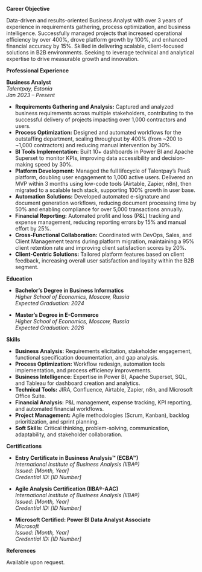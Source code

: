 **Career Objective**

Data-driven and results-oriented Business Analyst with over 3 years of experience in requirements gathering, process optimization, and business intelligence. Successfully managed projects that increased operational efficiency by over 400%, drove platform growth by 100%, and enhanced financial accuracy by 15%. Skilled in delivering scalable, client-focused solutions in B2B environments. Seeking to leverage technical and analytical expertise to drive measurable growth and innovation.

**Professional Experience**

**Business Analyst**  
*Talentpay, Estonia*  
*Jan 2023 – Present*

- **Requirements Gathering and Analysis:** Captured and analyzed business requirements across multiple stakeholders, contributing to the successful delivery of projects impacting over 1,000 contractors and users.
- **Process Optimization:** Designed and automated workflows for the outstaffing department, scaling throughput by 400% (from ~200 to ~1,000 contractors) and reducing manual intervention by 30%.
- **BI Tools Implementation:** Built 10+ dashboards in Power BI and Apache Superset to monitor KPIs, improving data accessibility and decision-making speed by 30%.
- **Platform Development:** Managed the full lifecycle of Talentpay’s PaaS platform, doubling user engagement to 1,000 active users. Delivered an MVP within 3 months using low-code tools (Airtable, Zapier, n8n), then migrated to a scalable tech stack, supporting 100% growth in user base.
- **Automation Solutions:** Developed automated e-signature and document generation workflows, reducing document processing time by 50% and enabling compliance for over 5,000 transactions annually.
- **Financial Reporting:** Automated profit and loss (P&L) tracking and expense management, reducing reporting errors by 15% and manual effort by 25%.
- **Cross-Functional Collaboration:** Coordinated with DevOps, Sales, and Client Management teams during platform migration, maintaining a 95% client retention rate and improving client satisfaction scores by 20%.
- **Client-Centric Solutions:** Tailored platform features based on client feedback, increasing overall user satisfaction and loyalty within the B2B segment.

**Education**

- **Bachelor’s Degree in Business Informatics**  
  *Higher School of Economics, Moscow, Russia*  
  *Expected Graduation: 2024*

- **Master’s Degree in E-Commerce**  
  *Higher School of Economics, Moscow, Russia*  
  *Expected Graduation: 2026*

**Skills**

- **Business Analysis:** Requirements elicitation, stakeholder engagement, functional specification documentation, and gap analysis.
- **Process Optimization:** Workflow redesign, automation tools implementation, and process efficiency improvements.
- **Business Intelligence:** Expertise in Power BI, Apache Superset, SQL, and Tableau for dashboard creation and analytics.
- **Technical Tools:** JIRA, Confluence, Airtable, Zapier, n8n, and Microsoft Office Suite.
- **Financial Analysis:** P&L management, expense tracking, KPI reporting, and automated financial workflows.
- **Project Management:** Agile methodologies (Scrum, Kanban), backlog prioritization, and sprint planning.
- **Soft Skills:** Critical thinking, problem-solving, communication, adaptability, and stakeholder collaboration.

**Certifications**

- **Entry Certificate in Business Analysis™ (ECBA™)**  
  *International Institute of Business Analysis (IIBA®)*  
  *Issued: [Month, Year]*  
  *Credential ID: [ID Number]*

- **Agile Analysis Certification (IIBA®-AAC)**  
  *International Institute of Business Analysis (IIBA®)*  
  *Issued: [Month, Year]*  
  *Credential ID: [ID Number]*

- **Microsoft Certified: Power BI Data Analyst Associate**  
  *Microsoft*  
  *Issued: [Month, Year]*  
  *Credential ID: [ID Number]*

**References**

Available upon request.
